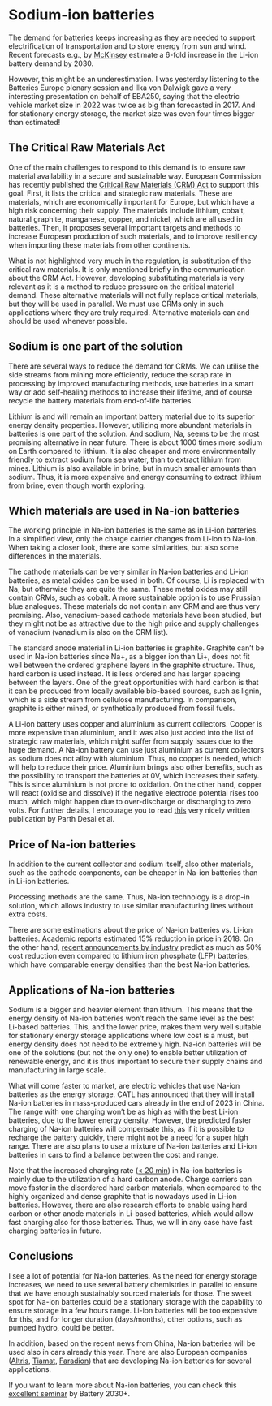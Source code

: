# Sodium-ion batteries
The demand for batteries keeps increasing as they are needed to support electrification of transportation and to store energy from sun and wind. Recent forecasts e.g., by [McKinsey](https://www.mckinsey.com/industries/automotive-and-assembly/our-insights/battery-2030-resilient-sustainable-and-circular) estimate a 6-fold increase in the Li-ion battery demand by 2030.

However, this might be an underestimation. I was yesterday listening to the Batteries Europe plenary session and Ilka von Dalwigk gave a very interesting presentation on behalf of EBA250, saying that the electric vehicle market size in 2022 was twice as big than forecasted in 2017. And for stationary energy storage, the market size was even four times bigger than estimated!

## The Critical Raw Materials Act
One of the main challenges to respond to this demand is to ensure raw material availability in a secure and sustainable way. European Commission has recently published the [Critical Raw Materials (CRM) Act](https://ec.europa.eu/commission/presscorner/detail/en/ip_23_1661) to support this goal. First, it lists the critical and strategic raw materials. These are materials, which are economically important for Europe, but which have a high risk concerning their supply. The materials include lithium, cobalt, natural graphite, manganese, copper, and nickel, which are all used in batteries. Then, it proposes several important targets and methods to increase European production of such materials, and to improve resiliency when importing these materials from other continents.

What is not highlighted very much in the regulation, is substitution of the critical raw materials. It is only mentioned briefly in the communication about the CRM Act. However, developing substituting materials is very relevant as it is a method to reduce pressure on the critical material demand. These alternative materials will not fully replace critical materials, but they will be used in parallel. We must use CRMs only in such applications where they are truly required. Alternative materials can and should be used whenever possible.

## Sodium is one part of the solution
There are several ways to reduce the demand for CRMs. We can utilise the side streams from mining more efficiently, reduce the scrap rate in processing by improved manufacturing methods, use batteries in a smart way or add self-healing methods to increase their lifetime, and of course recycle the battery materials from end-of-life batteries.

Lithium is and will remain an important battery material due to its superior energy density properties. However, utilizing more abundant materials in batteries is one part of the solution. And sodium, Na, seems to be the most promising alternative in near future. There is about 1000 times more sodium on Earth compared to lithium. It is also cheaper and more environmentally friendly to extract sodium from sea water, than to extract lithium from mines. Lithium is also available in brine, but in much smaller amounts than sodium. Thus, it is more expensive and energy consuming to extract lithium from brine, even though worth exploring.

## Which materials are used in Na-ion batteries
The working principle in Na-ion batteries is the same as in Li-ion batteries. In a simplified view, only the charge carrier changes from Li-ion to Na-ion. When taking a closer look, there are some similarities, but also some differences in the materials.

The cathode materials can be very similar in Na-ion batteries and Li-ion batteries, as metal oxides can be used in both. Of course, Li is replaced with Na, but otherwise they are quite the same. These metal oxides may still contain CRMs, such as cobalt. A more sustainable option is to use Prussian blue analogues. These materials do not contain any CRM and are thus very promising. Also, vanadium-based cathode materials have been studied, but they might not be as attractive due to the high price and supply challenges of vanadium (vanadium is also on the CRM list).

The standard anode material in Li-ion batteries is graphite. Graphite can’t be used in Na-ion batteries since Na+, as a bigger ion than Li+, does not fit well between the ordered graphene layers in the graphite structure. Thus, hard carbon is used instead. It is less ordered and has larger spacing between the layers. One of the great opportunities with hard carbon is that it can be produced from locally available bio-based sources, such as lignin, which is a side stream from cellulose manufacturing. In comparison, graphite is either mined, or synthetically produced from fossil fuels.

A Li-ion battery uses copper and aluminium as current collectors. Copper is more expensive than aluminium, and it was also just added into the list of strategic raw materials, which might suffer from supply issues due to the huge demand. A Na-ion battery can use just aluminium as current collectors as sodium does not alloy with aluminium. Thus, no copper is needed, which will help to reduce their price. Aluminium brings also other benefits, such as the possibility to transport the batteries at 0V, which increases their safety. This is since aluminium is not prone to oxidation. On the other hand, copper will react (oxidise and dissolve) if the negative electrode potential rises too much, which might happen due to over-discharge or discharging to zero volts. For further details, I encourage you to read [this]( https://www.sciencedirect.com/science/article/abs/pii/S0378775322011545) very nicely written publication by Parth Desai et al.

## Price of Na-ion batteries
In addition to the current collector and sodium itself, also other materials, such as the cathode components, can be cheaper in Na-ion batteries than in Li-ion batteries.

Processing methods are the same. Thus, Na-ion technology is a drop-in solution, which allows industry to use similar manufacturing lines without extra costs.

There are some estimations about the price of Na-ion batteries vs. Li-ion batteries. [Academic reports](https://www.nature.com/articles/natrevmats201813) estimated 15% reduction in price in 2018. On the other hand, [recent announcements by industry](https://carnewschina.com/2023/04/20/catl-and-byd-sodium-ion-batteries-will-be-put-into-a-mass-produced-car-in-q4-2023/) predict as much as 50% cost reduction even compared to lithium iron phosphate (LFP) batteries, which have comparable energy densities than the best Na-ion batteries.

## Applications of Na-ion batteries
Sodium is a bigger and heavier element than lithium. This means that the energy density of Na-ion batteries won’t reach the same level as the best Li-based batteries. This, and the lower price, makes them very well suitable for stationary energy storage applications where low cost is a must, but energy density does not need to be extremely high. Na-ion batteries will be one of the solutions (but not the only one) to enable better utilization of renewable energy, and it is thus important to secure their supply chains and manufacturing in large scale.

What will come faster to market, are electric vehicles that use Na-ion batteries as the energy storage. CATL has announced that they will install Na-ion batteries in mass-produced cars already in the end of 2023 in China. The range with one charging won’t be as high as with the best Li-ion batteries, due to the lower energy density. However, the predicted faster charging of Na-ion batteries will compensate this, as if it is possible to recharge the battery quickly, there might not be a need for a super high range. There are also plans to use a mixture of Na-ion batteries and Li-ion batteries in cars to find a balance between the cost and range.

Note that the increased charging rate ([< 20 min](https://iopscience.iop.org/article/10.1149/1945-7111/ac377a/meta)) in Na-ion batteries is mainly due to the utilization of a hard carbon anode. Charge carriers can move faster in the disordered hard carbon materials, when compared to the highly organized and dense graphite that is nowadays used in Li-ion batteries. However, there are also research efforts to enable using hard carbon or other anode materials in Li-based batteries, which would allow fast charging also for those batteries. Thus, we will in any case have fast charging batteries in future.

## Conclusions
I see a lot of potential for Na-ion batteries. As the need for energy storage increases, we need to use several battery chemistries in parallel to ensure that we have enough sustainably sourced materials for those. The sweet spot for Na-ion batteries could be a stationary storage with the capability to ensure storage in a few hours range. Li-ion batteries will be too expensive for this, and for longer duration (days/months), other options, such as pumped hydro, could be better.

In addition, based on the recent news from China, Na-ion batteries will be used also in cars already this year. There are also European companies ([Altris](https://www.altris.se/), [Tiamat](http://www.tiamat-energy.com/), [Faradion](https://faradion.co.uk/)) that are developing Na-ion batteries for several applications.

If you want to learn more about Na-ion batteries, you can check this [excellent seminar](https://battery2030.eu/news/activities/battery-2030-excellence-seminar-october-26th-sodium-ion-and-na-ion-batteries/) by Battery 2030+.
